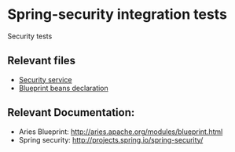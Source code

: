 # Spring-security integration tests

Security tests

## Relevant files
* [Security service](https://github.com/OsgiliathEnterprise/net.osgiliath.parent/blob/master/net.osgiliath.framework/net.osgiliath.features/net.osgiliath.feature.itests/net.osgiliath.feature.itest.security/src/main/java/net/osgiliath/security/LoginPasswordSecurityService.java)
* [Blueprint beans declaration](https://github.com/OsgiliathEnterprise/net.osgiliath.parent/blob/master/net.osgiliath.framework/net.osgiliath.features/net.osgiliath.feature.itests/net.osgiliath.feature.itest.security/src/main/resources/OSGI-INF/blueprint/security-osgi-context.xml)

## Relevant Documentation:
* Aries Blueprint: http://aries.apache.org/modules/blueprint.html
* Spring security: http://projects.spring.io/spring-security/
